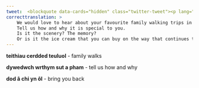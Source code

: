 ```yaml
---
tweet:  <blockquote data-cards="hidden" class="twitter-tweet"><p lang="cy" dir="ltr">Byddem wrth ein bodd yn clywed am eich hoff deithiau cerdded teuluol yng <a href="https://twitter.com/LoveTheValleys?ref_src=twsrc%5Etfw">@LoveTheValleys</a> dywedwch wrthym sut a pham eu bod yn arbennig i chi. Ai&#39;r olygfa? Yr atgof? neu ai’r hufen iâ y gallwch ei brynu ar y ffordd sy’n parhau i ddod â chi yn ôl? <a href="https://t.co/NeyD0636rv">https://t.co/NeyD0636rv</a> <a href="https://twitter.com/hashtag/yagym?src=hash&amp;ref_src=twsrc%5Etfw">#yagym</a> <a href="https://t.co/yT2Vfqbjea">pic.twitter.com/yT2Vfqbjea</a></p>&mdash; Ramblers Cymru 🏴󠁧󠁢󠁷󠁬󠁳󠁿 (@RamblersCymru) <a href="https://twitter.com/RamblersCymru/status/1294182730071183361?ref_src=twsrc%5Etfw">August 14, 2020</a></blockquote> <script async src="https://platform.twitter.com/widgets.js" charset="utf-8"></script>
correcttranslation: >
    We would love to hear about your favourite family walking trips in @LoveTheValleys.
    Tell us how and why it is special to you.
    Is it the scenery? The memory?
    Or is it the ice cream that you can buy on the way that continues to bring you back? 
---
```


**teithiau cerdded teuluol** - family walks 

**dywedwch wrthym sut a pham** - tell us how and why 

**dod â chi yn ôl** - bring you back 






